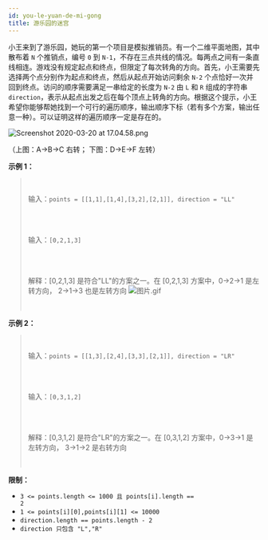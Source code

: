 ```yaml
---
id: you-le-yuan-de-mi-gong
title: 游乐园的迷宫
---
```

小王来到了游乐园，她玩的第一个项目是模拟推销员。有一个二维平面地图，其中散布着 <code>N</code> 个推销点，编号 <code>0</code> 到 <code>N-1</code>，不存在三点共线的情况。每两点之间有一条直线相连。游戏没有规定起点和终点，但限定了每次转角的方向。首先，小王需要先选择两个点分别作为起点和终点，然后从起点开始访问剩余 <code>N-2</code> 个点恰好一次并回到终点。访问的顺序需要满足一串给定的长度为 <code>N-2</code> 由 <code>L</code> 和 <code>R</code> 组成的字符串 <code>direction</code>，表示从起点出发之后在每个顶点上转角的方向。根据这个提示，小王希望你能够帮她找到一个可行的遍历顺序，输出顺序下标（若有多个方案，输出任意一种）。可以证明这样的遍历顺序一定是存在的。

![Screenshot 2020-03-20 at 17.04.58.png](https://pic.leetcode-cn.com/595b60797d4a461287864a8cd05bba1d3b8760104ff83f43b902fd68477be9c3-Screenshot%202020-03-20%20at%2017.04.58.png)

（上图：A-&gt;B-&gt;C 右转； 下图：D-&gt;E-&gt;F 左转）

**示例 1：**


<blockquote><br/><p>输入：<code>points = [[1,1],[1,4],[3,2],[2,1]], direction = &#34;LL&#34;</code></p><br/><br/><p>输入：<code>[0,2,1,3]</code></p><br/><br/><p>解释：[0,2,1,3] 是符合&#34;LL&#34;的方案之一。在 [0,2,1,3] 方案中，0-&gt;2-&gt;1 是左转方向， 2-&gt;1-&gt;3 也是左转方向 <img alt="图片.gif" src="https://pic.leetcode-cn.com/c01c1efc423b916267c2a3a170266c925c368d62afa047c267cc1020970e55d9-%E5%9B%BE%E7%89%87.gif"/></p><br/></blockquote>

**示例 2：**


<blockquote><br/><p>输入：<code>points = [[1,3],[2,4],[3,3],[2,1]], direction = &#34;LR&#34;</code></p><br/><br/><p>输入：<code>[0,3,1,2]</code></p><br/><br/><p>解释：[0,3,1,2] 是符合&#34;LR&#34;的方案之一。在 [0,3,1,2] 方案中，0-&gt;3-&gt;1 是左转方向， 3-&gt;1-&gt;2 是右转方向</p><br/></blockquote>

**限制：**


- <code>3 &lt;= points.length &lt;= 1000 且 points[i].length == 2</code>
- <code>1 &lt;= points[i][0],points[i][1] &lt;= 10000</code>
- <code>direction.length == points.length - 2</code>
- <code>direction 只包含 &#34;L&#34;,&#34;R&#34;</code>
